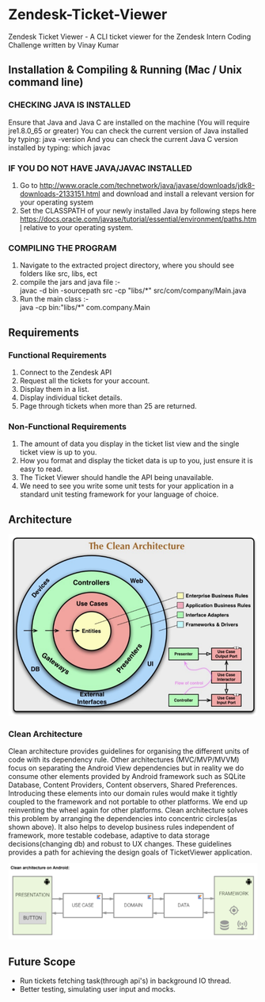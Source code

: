 # Zendesk-Ticket-Viewer
Zendesk Ticket Viewer - A CLI ticket viewer for the Zendesk Intern Coding Challenge
written by Vinay Kumar

## Installation & Compiling & Running (Mac / Unix command line)

### CHECKING JAVA IS INSTALLED
Ensure that Java and Java C are installed on the machine
(You will require jre1.8.0_65 or greater)
You can check the current version of Java installed by typing:
java -version
And you can check the current Java C version installed by typing:
which javac

### IF YOU DO NOT HAVE JAVA/JAVAC INSTALLED
1. Go to http://www.oracle.com/technetwork/java/javase/downloads/jdk8-downloads-2133151.html
   and download and install a relevant version for your operating system
2. Set the CLASSPATH of your newly installed Java by following steps here
   https://docs.oracle.com/javase/tutorial/essential/environment/paths.html
   relative to your operating system.

### COMPILING THE PROGRAM
1. Navigate to the extracted project directory, where you should see folders like src, libs, ect
2. compile the jars and java file :-    
   javac -d bin -sourcepath src -cp "libs/*"  src/com/company/Main.java
3. Run the main class :-        
   java -cp bin:"libs/*" com.company.Main

## Requirements

### Functional Requirements
1) Connect to the Zendesk API  
2) Request all the tickets for your account.  
3) Display them in a list.  
4) Display individual ticket details.  
5) Page through tickets when more than 25 are returned.

### Non-Functional Requirements
1) The amount of data you display in the ticket list view and the single ticket view is up to
you.  
2) How you format and display the ticket data is up to you, just ensure it is easy to read.  
3) The Ticket Viewer should handle the API being unavailable.   
4) We need to see you write some unit tests for your application in a standard unit testing
framework for your language of choice.


## Architecture
<img src="./img/clean_arch.png">

### Clean Architecture
Clean architecture provides guidelines for organising the different units of code with its dependency rule. Other architectures (MVC/MVP/MVVM) focus on
separating the Android View dependencies but in reality we do consume other elements provided by Android framework such as SQLite Database,
Content Providers, Content observers, Shared Preferences. Introducing these elements into our domain rules would make it tightly coupled to the
framework and not portable to other platforms. We end up reinventing the wheel again for other platforms. Clean architecture solves this problem by
arranging the dependencies into concentric circles(as shown above). It also helps to develop business rules independent of framework, more testable
codebase, adaptive to data storage decisions(changing db) and robust to UX changes. These guidelines provides a path for achieving the design goals of
TicketViewer application.

<img src="./img/cln_android.png">

## Future Scope
- Run tickets fetching task(through api's) in background IO thread.
- Better testing, simulating user input and mocks.